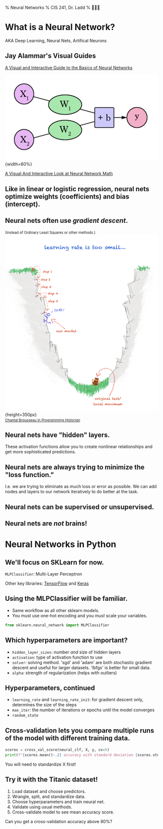 % Neural Networks
% CIS 241, Dr. Ladd
% 🧠🧠🧠

# What is a Neural Network?

AKA Deep Learning, Neural Nets, Artifical Neurons

## Jay Alammar's Visual Guides

[A Visual and Interactive Guide to the Basics of Neural Networks](https://jalammar.github.io/visual-interactive-guide-basics-neural-networks/)

![](img/neuralnets.png){width=60%}

[A Visual And Interactive Look at Neural Network Math](https://jalammar.github.io/feedforward-neural-networks-visual-interactive/)

## Like in linear or logistic regression, neural nets optimize weights (coefficients) and bias (intercept).

## Neural nets often use *gradient descent*.

<small>(Instead of Ordinary Least Squares or other methods.)</small>  
![](img/gradientdescent.png){height=350px}  
<small><a href="https://programminghistorian.org/en/lessons/interrogating-national-narrative-gpt#gradient-descent-explained">Chantal Brousseau in *Programming Historian*</a></small>

## Neural nets have "hidden" layers.

These activation functions allow you to create nonlinear relationships and get more sophisticated predictions.

## Neural nets are always trying to minimize the "loss function."

I.e. we are trying to eliminate as much loss or error as possible. We can add nodes and layers to our network iteratively to do better at the task.

## Neural nets can be supervised or unsupervised.

## Neural nets are ***not*** brains!

# Neural Networks in Python

## We'll focus on SKLearn for now.

`MLPClassifier`: Multi-Layer Perceptron

Other key libraries: [TensorFlow](https://www.tensorflow.org/) and [Keras](https://keras.io/)

## Using the MLPClassifier will be familiar.

- Same workflow as all other sklearn models.
- You must use one-hot encoding and you *must* scale your variables.

```python
from sklearn.neural_network import MLPClassifier
```

## Which hyperparameters are important?

- `hidden_layer_sizes`: number *and* size of hidden layers
- `activation`: type of activation function to use
- `solver`: solving method. 'sgd' and 'adam' are both stochastic gradient descent and useful for larger datasets. 'lbfgs' is better for small data.
- `alpha`: strength of regularization (helps with outliers)

## Hyperparameters, continued

- `learning_rate` and `learning_rate_init`: for gradient descent only, determines the size of the steps
- `max_iter`: the number of iterations or epochs until the model converges
- `random_state`

## Cross-validation lets you compare multiple runs of the model with different training data.

```python
scores = cross_val_score(neural_clf, X, y, cv=5)
print(f"{scores.mean():.2} accuracy with standard deviation {scores.std():.2}")
```

You will need to standardize X first!

## Try it with the Titanic dataset!

1. Load dataset and choose predictors.
2. Wrangle, split, and standardize data.
3. Choose hyperparameters and train neural net.
4. Validate using usual methods.
5. Cross-validate model to see mean accuracy score.

Can you get a cross-validation accuracy above 80%?
